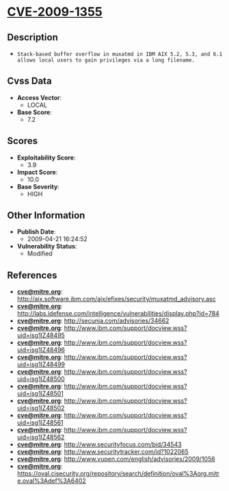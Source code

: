 
# [CVE-2009-1355](http://aix.software.ibm.com/aix/efixes/security/muxatmd_advisory.asc)

## Description

- `Stack-based buffer overflow in muxatmd in IBM AIX 5.2, 5.3, and 6.1 allows local users to gain privileges via a long filename.`

## Cvss Data

- **Access Vector**:
  - LOCAL
- **Base Score**:
  - 7.2

## Scores

- **Exploitability Score**:
  - 3.9
- **Impact Score**:
  - 10.0
- **Base Severity**:
  - HIGH

## Other Information

- **Publish Date**:
  - 2009-04-21 16:24:52
- **Vulnerability Status**:
  - Modified

## References

- **cve@mitre.org**: http://aix.software.ibm.com/aix/efixes/security/muxatmd_advisory.asc
- **cve@mitre.org**: http://labs.idefense.com/intelligence/vulnerabilities/display.php?id=784
- **cve@mitre.org**: http://secunia.com/advisories/34662
- **cve@mitre.org**: http://www.ibm.com/support/docview.wss?uid=isg1IZ48495
- **cve@mitre.org**: http://www.ibm.com/support/docview.wss?uid=isg1IZ48496
- **cve@mitre.org**: http://www.ibm.com/support/docview.wss?uid=isg1IZ48499
- **cve@mitre.org**: http://www.ibm.com/support/docview.wss?uid=isg1IZ48500
- **cve@mitre.org**: http://www.ibm.com/support/docview.wss?uid=isg1IZ48501
- **cve@mitre.org**: http://www.ibm.com/support/docview.wss?uid=isg1IZ48502
- **cve@mitre.org**: http://www.ibm.com/support/docview.wss?uid=isg1IZ48561
- **cve@mitre.org**: http://www.ibm.com/support/docview.wss?uid=isg1IZ48562
- **cve@mitre.org**: http://www.securityfocus.com/bid/34543
- **cve@mitre.org**: http://www.securitytracker.com/id?1022065
- **cve@mitre.org**: http://www.vupen.com/english/advisories/2009/1056
- **cve@mitre.org**: https://oval.cisecurity.org/repository/search/definition/oval%3Aorg.mitre.oval%3Adef%3A6402
